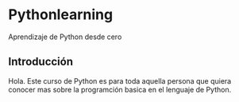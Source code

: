 # Pythonlearning
Aprendizaje de Python desde cero
## Introducción
Hola. Este curso de Python es para toda aquella persona que quiera conocer mas sobre la programción basica en el lenguaje de Python.
